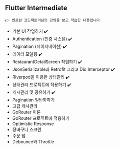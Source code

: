## Flutter Intermediate

```
👉 인프런 코드팩토리님의 강의를 보고 학습한 내용입니다 
```
  * 기본 UI 작업하기 ✔️
  * Authentication (인증 시스템) ✔️
  * Pagination (페이지네이션) ✔️
  * 데이터 모델링 ✔️
  * RestaurantDetailScreen 작업하기 ✔️
  * JsonSerializable과 Retrofit 그리고 Dio Interceptor ✔️
  * Riverpod을 이용한 상태관리 ✔️
  * 상태관리 프로젝트에 적용하기 ✔️
  * 캐시관리 및 공유하기 ✔️
  * Pagination 일반화하기
  * 고급 캐시관리
  * GoRouter 이론
  * GoRouter 프로젝트에 적용하기
  * Optimistic Response
  * 장바구니 스크린
  * 주문 탭
  * Debounce와 Throttle

